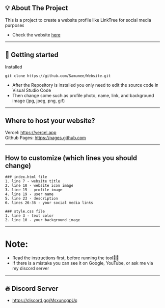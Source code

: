 ## 💡 About The Project
This is a project to create a website profile like LinkTree for social media purposes
* Check the website [here](https://craftee.vercel.app/)
---

## 🚀 Getting started
Installed

    git clone https://github.com/Samunee/Website.git
    
* After the Repository is installed you only need to edit the source code in Visual Studio Code
* Then change some such as profile photo, name, link, and background image (jpg, jpeg, png, gif)

---

## Where to host your website?
Vercel: https://vercel.app  
Github Pages: https://pages.github.com  

---

## How to customize (which lines you should change)
```
### index.html file
1. line 7 - website title  
2. line 10 - website icon image  
3. line 15 - profile image  
4. line 19 - user name  
5. line 23 - description  
6. lines 26-36 - your social media links  

### style.css file
1. line 3 - text color  
2. line 10 - your background image  
```
---

# Note:
* Read the instructions first, before running the tool🌸😀
* If there is a mistake you can see it on Google, YouTube, or ask me via my discord server

---

## 🔥 Discord Server

* https://discord.gg/MsxuncgpUq
